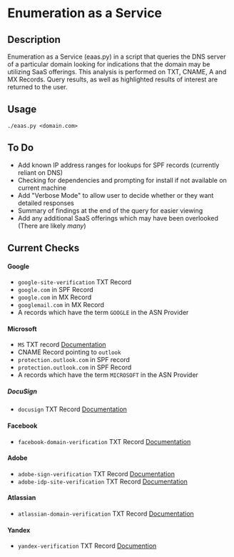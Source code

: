 # Enumeration as a Service

## Description

Enumeration as a Service (eaas.py) in a script that queries the DNS server of a particular domain looking for indications that the domain may be utilizing SaaS offerings. This analysis is performed on TXT, CNAME, A and MX Records. Query results, as well as highlighted results of interest are returned to the user.

## Usage

`./eaas.py <domain.com>`

## To Do

- Add known IP address ranges for lookups for SPF records (currently reliant on DNS)
- Checking for dependencies and prompting for install if not available on current machine
- Add "Verbose Mode" to allow user to decide whether or they want detailed responses
- Summary of findings at the end of the query for easier viewing
- Add any additional SaaS offerings which may have been overlooked (There are likely _many_)

## Current Checks

#### Google
- `google-site-verification` TXT Record
- `google.com` in SPF Record
- `google.com` in MX Record
- `googlemail.com` in MX Record
- A records which have the term `GOOGLE` in the ASN Provider

#### Microsoft
- `MS` TXT record [Documentation](https://support.office.com/en-us/article/gather-the-information-you-need-to-create-office-365-dns-records-77f90d4a-dc7f-4f09-8972-c1b03ea85a67)
- CNAME Record pointing to `outlook`
- `protection.outlook.com` in SPF record
- `protection.outlook.com` in SPF Record
- A records which have the term `MICROSOFT` in the ASN Provider

##### DocuSign
- `docusign` TXT Record [Documentation](https://support.docusign.com/en/guides/org-admin-guide-domains)

#### Facebook
- `facebook-domain-verification` TXT Record [Documentation](https://developers.facebook.com/docs/sharing/domain-verification/)

#### Adobe
- `adobe-sign-verification` TXT Record [Documentation](https://helpx.adobe.com/sign/help/domain_claiming.html)
- `adobe-idp-site-verification` TXT Record [Documentation](https://helpx.adobe.com/ca/enterprise/using/verify-domain-ownership.html)

#### Atlassian
- `atlassian-domain-verification` TXT Record [Documentation](https://confluence.atlassian.com/cloud/domain-verification-873871234.html)

#### Yandex
- `yandex-verification` TXT Record [Documention]()
